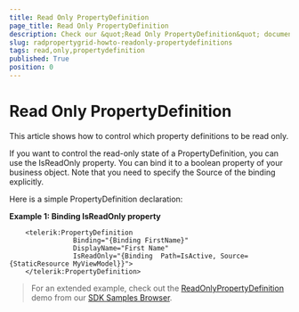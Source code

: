 ```yaml
---
title: Read Only PropertyDefinition
page_title: Read Only PropertyDefinition
description: Check our &quot;Read Only PropertyDefinition&quot; documentation article for the RadPropertyGrid {{ site.framework_name }} control.
slug: radpropertygrid-howto-readonly-propertydefinitions
tags: read,only,propertydefinition
published: True
position: 0
---
```


# Read Only PropertyDefinition

This article shows how to control which property definitions to be read only.

If you want to control the read-only state of a PropertyDefinition, you can use the IsReadOnly property. You can bind it to a boolean property of your business object. Note that you need to specify the Source of the binding explicitly.

Here is a simple PropertyDefinition declaration:

__Example 1: Binding IsReadOnly property__

```XAML
	<telerik:PropertyDefinition 
	            Binding="{Binding FirstName}" 
	            DisplayName="First Name"
	            IsReadOnly="{Binding  Path=IsActive, Source={StaticResource MyViewModel}}">
	</telerik:PropertyDefinition>
```

> For an extended example, check out the [ReadOnlyPropertyDefinition](https://github.com/telerik/xaml-sdk/tree/master/PropertyGrid/ReadOnlyPropertyDefinition) demo from our [SDK Samples Browser](https://demos.telerik.com/xaml-sdkbrowser/).